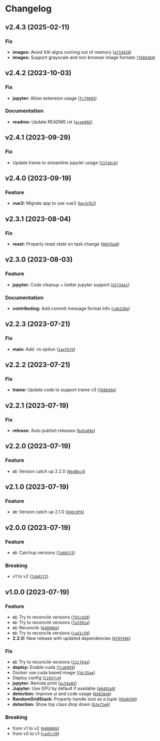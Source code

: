 # Changelog

<!--next-version-placeholder-->

## v2.4.3 (2025-02-11)

### Fix

* **images:** Avoid XAI algos running out of memory ([`a719420`](https://github.com/XAITK/xaitk-saliency-web-demo/commit/a719420e0ff4397aceacd97882bf35f0cdf3258b))
* **images:** Support grayscale and non browser image formats ([`f60d304`](https://github.com/XAITK/xaitk-saliency-web-demo/commit/f60d304365312ecc9c68ae9a5c7c6b9ee3667479))

## v2.4.2 (2023-10-03)

### Fix

* **jupyter:** Allow extension usage ([`fc79895`](https://github.com/XAITK/xaitk-saliency-web-demo/commit/fc79895be2f8f9de08f93516ea226b179ae4053c))

### Documentation

* **readme:** Update README.rst ([`acee892`](https://github.com/XAITK/xaitk-saliency-web-demo/commit/acee892206bd2c9850dbb90d71005603a2d46295))

## v2.4.1 (2023-09-29)

### Fix

* Update trame to streamline jupyter usage ([`21fa6cb`](https://github.com/XAITK/xaitk-saliency-web-demo/commit/21fa6cb50a615dbacddb07660cad13512d82297d))

## v2.4.0 (2023-09-19)

### Feature

* **vue3:** Migrate app to use vue3 ([`becb7b2`](https://github.com/XAITK/xaitk-saliency-web-demo/commit/becb7b2a4b5c894af37b9e4e01a44ba004e672fc))

## v2.3.1 (2023-08-04)

### Fix

* **reset:** Properly reset state on task change ([`90d7ba0`](https://github.com/XAITK/xaitk-saliency-web-demo/commit/90d7ba044fc9e64274aba2b3b0c8a3fd37645376))

## v2.3.0 (2023-08-03)

### Feature

* **jupyter:** Code cleanup + better jupyter support ([`d1f24a1`](https://github.com/XAITK/xaitk-saliency-web-demo/commit/d1f24a16386981109c57bea80269006a160be3d1))

### Documentation

* **contributing:** Add commit message format info ([`cdb228a`](https://github.com/XAITK/xaitk-saliency-web-demo/commit/cdb228a146a1da24aec7cd408f6f037d9b29f969))

## v2.2.3 (2023-07-21)

### Fix

* **main:** Add -m option ([`1aef674`](https://github.com/XAITK/xaitk-saliency-web-demo/commit/1aef67432d1f42e4f46399554b653077268e0fa6))

## v2.2.2 (2023-07-21)

### Fix

* **trame:** Update code to support trame v3 ([`768bdde`](https://github.com/XAITK/xaitk-saliency-web-demo/commit/768bdded62ce222219995ddc8393cef384be5624))

## v2.2.1 (2023-07-19)

### Fix

* **release:** Auto publish releases ([`ba5a09e`](https://github.com/XAITK/xaitk-saliency-web-demo/commit/ba5a09e2ee2548686823370c044b7d9cda07bc08))

## v2.2.0 (2023-07-19)

### Feature

* **ci:** Version catch up 2.2.0 ([`9b48bc4`](https://github.com/XAITK/xaitk-saliency-web-demo/commit/9b48bc4790b711c550bcd3c3dd823885459bc648))

## v2.1.0 (2023-07-19)

### Feature

* **ci:** Version catch up 2.1.0 ([`b9dc9f6`](https://github.com/XAITK/xaitk-saliency-web-demo/commit/b9dc9f6f6d310f549d5c1a923066d71d6ddcc964))

## v2.0.0 (2023-07-19)

### Feature

* **ci:** Catchup versions ([`7ab01f2`](https://github.com/XAITK/xaitk-saliency-web-demo/commit/7ab01f2f860a4bea3b5c7fbcbae8463139587d1b))

### Breaking

* v1 to v2 ([`7ab01f2`](https://github.com/XAITK/xaitk-saliency-web-demo/commit/7ab01f2f860a4bea3b5c7fbcbae8463139587d1b))

## v1.0.0 (2023-07-19)

### Feature

* **ci:** Try to reconcile versions ([`755cd28`](https://github.com/XAITK/xaitk-saliency-web-demo/commit/755cd28da71bff40c3f4242d194a8b35a42200c1))
* **ci:** Try to reconcile versions ([`7a3391a`](https://github.com/XAITK/xaitk-saliency-web-demo/commit/7a3391a078fbe6a2fe799252281fbbb912938433))
* **ci:** Reconcile ([`64808bb`](https://github.com/XAITK/xaitk-saliency-web-demo/commit/64808bb2de22f115fc98acd7698e51c167e1b2ee))
* **ci:** Try to reconcile versions ([`cad1c59`](https://github.com/XAITK/xaitk-saliency-web-demo/commit/cad1c593252cee7a023263e67e2c542892afc1b4))
* **2.2.0:** New release with updated dependencies ([`8f0f496`](https://github.com/XAITK/xaitk-saliency-web-demo/commit/8f0f4966f754b6a00dc389de02ec046a8a1b85b5))

### Fix

* **ci:** Try to reconcile versions ([`13c763e`](https://github.com/XAITK/xaitk-saliency-web-demo/commit/13c763e60a2863fa1bb0f70534589c76750d071e))
* **deploy:** Enable cuda ([`7ca6959`](https://github.com/XAITK/xaitk-saliency-web-demo/commit/7ca6959d5bd0df18354fbef6f32a440e47502452))
* Docker use cuda based image ([`fdc35ae`](https://github.com/XAITK/xaitk-saliency-web-demo/commit/fdc35ae116b1305dad1d96df0793e4d5fb6aa671))
* Deploy config ([`1165fc4`](https://github.com/XAITK/xaitk-saliency-web-demo/commit/1165fc47610093807a2f0e8e73fde055ea250c0b))
* **jupyter:** Remote print ([`ac54a02`](https://github.com/XAITK/xaitk-saliency-web-demo/commit/ac54a02f0fb653ef09927fac531c8ce7002b2cbb))
* **Jupyter:** Use GPU by default if available ([`b6493a9`](https://github.com/XAITK/xaitk-saliency-web-demo/commit/b6493a93cea2ca1fad0d0cf6774605141a21e627))
* **detection:** Improve ui and code usage ([`6b828e6`](https://github.com/XAITK/xaitk-saliency-web-demo/commit/6b828e6b5a7ad53dc343eaa336e7fe436a645cbd))
* **RandomGridStack:** Properly handle size as a tuple ([`56a0299`](https://github.com/XAITK/xaitk-saliency-web-demo/commit/56a0299227e09c13c3f5daf88561cf73e697016b))
* **detection:** Show top class drop down ([`b2e72e6`](https://github.com/XAITK/xaitk-saliency-web-demo/commit/b2e72e6ae8d22e8398ba29ff5b4098b55361057c))

### Breaking

* from v1 to v2 ([`64808bb`](https://github.com/XAITK/xaitk-saliency-web-demo/commit/64808bb2de22f115fc98acd7698e51c167e1b2ee))
* from v0 to v1 ([`cad1c59`](https://github.com/XAITK/xaitk-saliency-web-demo/commit/cad1c593252cee7a023263e67e2c542892afc1b4))
